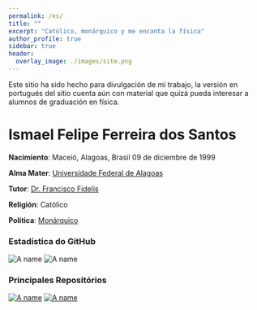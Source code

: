 ```yaml
---
permalink: /es/
title: ""
excerpt: "Católico, monárquico y me encanta la física"
author_profile: true
sidebar: true
header:
  overlay_image: ./images/site.png
---
```


Este sitio ha sido hecho para divulgación de mi trabajo, la versión en portugués del sitio cuenta aún con material que quizá pueda interesar a alumnos de graduación en física.

# Ismael Felipe Ferreira dos Santos

**Nacimiento**: Maceió, Alagoas, Brasil 09 de diciembre de 1999

**Alma Mater**: [Universidade Federal de Alagoas](http://www.ufal.edu.br/ufal)

**Tutor**: [Dr. Francisco Fidelis](http://200.17.113.231/~fidelis)

**Religión**: Católico

**Política**: [Monárquico](https://monarquia.org.br/)

### Estadística do GitHub

![A name](https://github-readme-stats.vercel.app/api?username=ismaeldamiao&locale=es&show_icons=true&include_all_commits=true&count_private=true&theme=onedark)
![A name](https://github-readme-stats.vercel.app/api/top-langs/?username=ismaeldamiao&locale=es&langs_count=7&theme=onedark&layout=compact&exclude_repo=ismaeldamiao.github.io)

### Principales Repositórios

[![A name](https://github-readme-stats.vercel.app/api/pin/?username=ismaeldamiao&locale=es&theme=onedark&repo=ismaeldamiao.github.io)](https://github.com/ismaeldamiao/ismaeldamiao.github.io)
[![A name](https://github-readme-stats.vercel.app/api/pin/?username=ismaeldamiao&locale=es&theme=onedark&repo=libismael)](https://github.com/ismaeldamiao/libismael)
